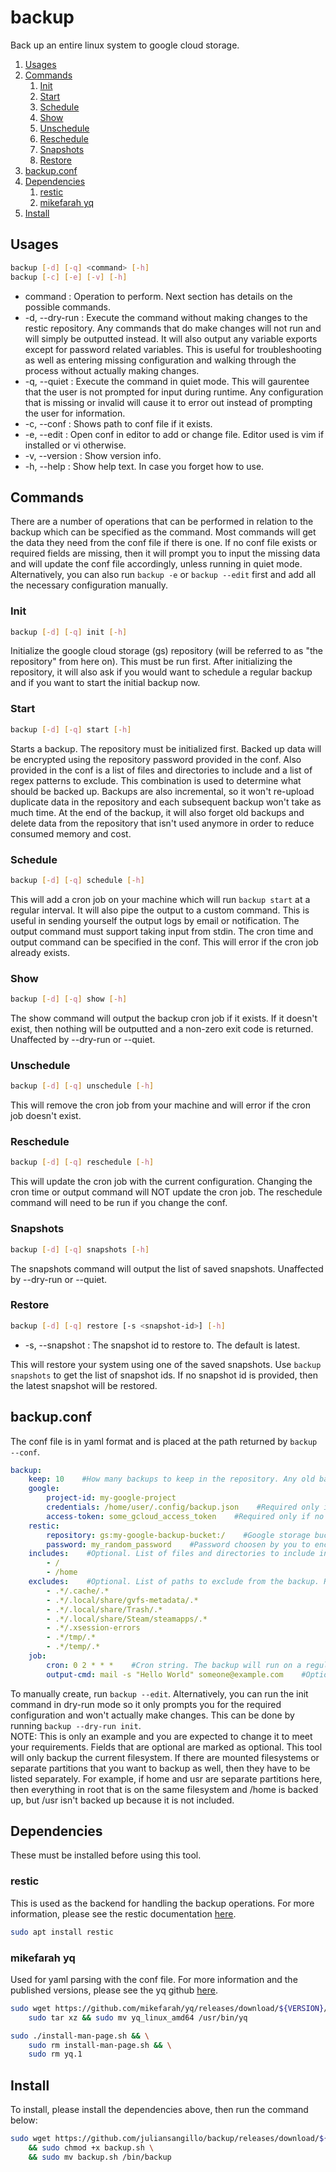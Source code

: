 # backup
Back up an entire linux system to google cloud storage.
1. [Usages](#usages)
2. [Commands](#commands)
    1. [Init](#init)
    2. [Start](#start)
    3. [Schedule](#schedule)
    4. [Show](#show)
    5. [Unschedule](#unschedule)
    6. [Reschedule](#reschedule)
    7. [Snapshots](#snapshots)
    8. [Restore](#restore)
3. [backup.conf](#backup.conf)
4. [Dependencies](#dependencies)
    1. [restic](#restic)
    2. [mikefarah yq](#mikefarah-yq)
5. [Install](#install)

## Usages
```bash
backup [-d] [-q] <command> [-h]
backup [-c] [-e] [-v] [-h]
```
- command : Operation to perform. Next section has details on the possible commands.
- -d, --dry-run : Execute the command without making changes to the restic repository. Any commands that do make changes will not run and will simply be outputted instead. It will also output any variable exports except for password related variables. This is useful for troubleshooting as well as entering missing configuration and walking through the process without actually making changes.
- -q, --quiet : Execute the command in quiet mode. This will gaurentee that the user is not prompted for input during runtime. Any configuration that is missing or invalid will cause it to error out instead of prompting the user for information.
- -c, --conf : Shows path to conf file if it exists.
- -e, --edit : Open conf in editor to add or change file. Editor used is vim if installed or vi otherwise.
- -v, --version : Show version info.
- -h, --help : Show help text. In case you forget how to use.

## Commands
There are a number of operations that can be performed in relation to the backup which can be specified as the command. Most commands will get the data they need from the conf file if there is one. If no conf file exists or required fields are missing, then it will prompt you to input the missing data and will update the conf file accordingly, unless running in quiet mode. Alternatively, you can also run `backup -e` or `backup --edit` first and add all the necessary configuration manually.

### Init
```bash
backup [-d] [-q] init [-h]
```
Initialize the google cloud storage (gs) repository (will be referred to as "the repository" from here on). This must be run first. After initializing the repository, it will also ask if you would want to schedule a regular backup and if you want to start the initial backup now.

### Start
```bash
backup [-d] [-q] start [-h]
```
Starts a backup. The repository must be initialized first. Backed up data will be encrypted using the repository password provided in the conf. Also provided in the conf is a list of files and directories to include and a list of regex patterns to exclude. This combination is used to determine what should be backed up. Backups are also incremental, so it won't re-upload duplicate data in the repository and each subsequent backup won't take as much time. At the end of the backup, it will also forget old backups and delete data from the repository that isn't used anymore in order to reduce consumed memory and cost.

### Schedule
```bash
backup [-d] [-q] schedule [-h]
```
This will add a cron job on your machine which will run `backup start` at a regular interval. It will also pipe the output to a custom command. This is useful in sending yourself the output logs by email or notification. The output command must support taking input from stdin. The cron time and output command can be specified in the conf. This will error if the cron job already exists.

### Show
```bash
backup [-d] [-q] show [-h]
```
The show command will output the backup cron job if it exists. If it doesn't exist, then nothing will be outputted and a non-zero exit code is returned. Unaffected by --dry-run or --quiet.

### Unschedule
```bash
backup [-d] [-q] unschedule [-h]
```
This will remove the cron job from your machine and will error if the cron job doesn't exist.

### Reschedule
```bash
backup [-d] [-q] reschedule [-h]
```
This will update the cron job with the current configuration. Changing the cron time or output command will NOT update the cron job. The reschedule command will need to be run if you change the conf.

### Snapshots
```bash
backup [-d] [-q] snapshots [-h]
```
The snapshots command will output the list of saved snapshots. Unaffected by --dry-run or --quiet.

### Restore
```bash
backup [-d] [-q] restore [-s <snapshot-id>] [-h]
```
- -s, --snapshot : The snapshot id to restore to. The default is latest.

This will restore your system using one of the saved snapshots. Use `backup snapshots` to get the list of snapshot ids. If no snapshot id is provided, then the latest snapshot will be restored.

## backup.conf
The conf file is in yaml format and is placed at the path returned by `backup --conf`.
```yaml
backup:
    keep: 10    #How many backups to keep in the repository. Any old backups that exceed this amount will be deleted. Enter '*' here to keep all backups.
    google:
        project-id: my-google-project
        credentials: /home/user/.config/backup.json    #Required only if no access token.
        access-token: some_gcloud_access_token    #Required only if no json credentials.
    restic:
        repository: gs:my-google-backup-bucket:/    #Google storage bucket and restic repository. Must start with gs, then have the bucket name, and then end with the directory path each separated by colons.
        password: my_random_password    #Password choosen by you to encrypt the files with. A randomized and secure password is recommended here.
    includes:    #Optional. List of files and directories to include in the backup. Default is /. Separate filesystems and partitions must be specified here to be backed as well.
        - /
        - /home
    excludes:    #Optional. List of paths to exclude from the backup. Regex is supported here. Any file or directory path that is a match will not be backed up.
        - .*/.cache/.*
        - .*/.local/share/gvfs-metadata/.*
        - .*/.local/share/Trash/.*
        - .*/.local/share/Steam/steamapps/.*
        - .*/.xsession-errors
        - .*/tmp/.*
        - .*/temp/.*
    job:
        cron: 0 2 * * *    #Cron string. The backup will run on a regular schedule at this time.
        output-cmd: mail -s "Hello World" someone@example.com    #Optional. Bash command to pipe the output of the backup to. Useful for notifications.
```
To manually create, run `backup --edit`. Alternatively, you can run the init command in dry-run mode so it only prompts you for the required configuration and won't actually make changes. This can be done by running `backup --dry-run init`.  
NOTE: This is only an example and you are expected to change it to meet your requirements. Fields that are optional are marked as optional. This tool will only backup the current filesystem. If there are mounted filesystems or separate partitions that you want to backup as well, then they have to be listed separately. For example, if home and usr are separate partitions here, then everything in root that is on the same filesystem and /home is backed up, but /usr isn't backed up because it is not included.

## Dependencies
These must be installed before using this tool.

### restic
This is used as the backend for handling the backup operations. For more information, please see the restic documentation [here](https://restic.readthedocs.io/en/stable/index.html).
```bash
sudo apt install restic
```

### mikefarah yq
Used for yaml parsing with the conf file. For more information and the published versions, please see the yq github [here](https://github.com/mikefarah/yq).
```bash
sudo wget https://github.com/mikefarah/yq/releases/download/${VERSION}/yq_linux_amd64.tar.gz -O - |\
    sudo tar xz && sudo mv yq_linux_amd64 /usr/bin/yq
```
```bash
sudo ./install-man-page.sh && \
    sudo rm install-man-page.sh && \
	sudo rm yq.1
```

## Install
To install, please install the dependencies above, then run the command below:
```bash
sudo wget https://github.com/juliansangillo/backup/releases/download/${VERSION}/backup.sh \
    && sudo chmod +x backup.sh \
    && sudo mv backup.sh /bin/backup
```
